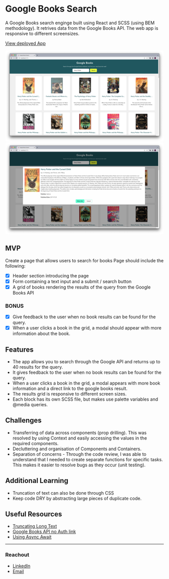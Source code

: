 # Google Books Search

A Google Books search enginge built using React and SCSS (using BEM methodology). It retrives data from the Google Books API. The web app is responsive to different screensizes.

[View deployed App](https://google-books-one.vercel.app/)


![Screenshot of Search Functionality](./src/assets/READMEImages/AppScreenShot1.png)
![Screenshot of Book Modal](./src/assets/READMEImages/AppScreenShot2.png)

## MVP

Create a page that allows users to search for books
Page should include the following:

- [x] Header section introducing the page
- [x] Form containing a text input and a submit / search button
- [x] A grid of books rendering the results of the query from the Google Books API

### BONUS

- [x] Give feedback to the user when no book results can be found for the query.
- [x] When a user clicks a book in the grid, a modal should appear with more information about the book.

## Features

- The app allows you to search through the Google API and returns up to 40 results for the query.
- It gives feedback to the user when no book results can be found for the query.
- When a user clicks a book in the grid, a modal appears with more book information and a direct link to the google books result.
- The results grid is responsive to different screen sizes.
- Each block has its own SCSS file, but makes use palette variables and @media queries.

## Challenges

- Transferring of data across components (prop drilling). This was resolved by using Context and easily accessing the values in the required components.
- Decluttering and organisation of Components and Containers.
- Separation of concerns - Through the code review, I was able to understand that I needed to create separate functions for specific tasks. This makes it easier to resolve bugs as they occur (unit testing).

## Additional Learning

- Truncation of text can also be done through CSS
- Keep code DRY by abstracting large pieces of duplicate code.

## Useful Resources

- [Truncating Long Text](https://javascript.info/task/truncate)
- [Google Books API no Auth link](https://developers.google.com/books/docs/v1/using#WorkingVolumes)
- [Using Async Await](https://dmitripavlutin.com/javascript-fetch-async-await/)

---

### Reachout

- [LinkedIn](https://au.linkedin.com/in/ayushjames)
- [Email](mailto:ayushpjames@gmail.com)
